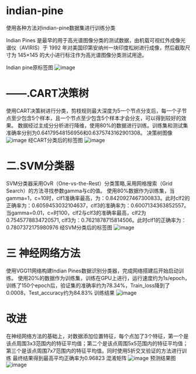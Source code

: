 # indian-pine
使用各种方法对indian-pine数据集进行训练分类

Indian Pines 是最早的用于高光谱图像分类的测试数据，由机载可视红外成像光谱仪（AVIRIS）于 1992 年对美国印第安纳州一块印度松树进行成像，然后截取尺寸为 145×145 的大小进行标注作为高光谱图像分类测试用途。

Indian pine原标签图
![image](https://github.com/user-attachments/assets/2d7d7b4b-cb07-4baa-8e24-0f3c35572fbe)

# ——.CART决策树
使用CART决策树进行分类，剪枝规则最大深度为5一个节点分支后，每一个子节点至少包含5个样本，且一个节点至少包含5个样本才会分支，可以得到较好的效果。
数据经过主成分分析进行降维，使用80%的数据进行训练。训练集和测试集准确率分别为0.64179548156956和0.6375743162901308。
决策树图像
![image](https://github.com/user-attachments/assets/e89f575f-ebd0-42a4-a117-8ebc3657195c)
经CART分类后的标签图
![image](https://github.com/user-attachments/assets/81272968-eb2d-42a8-b191-af12604c13d0)

# 二.SVM分类器
SVM分类器采用OvR（One-vs-the-Rest）分类策略,采用网格搜索（Grid Search）的方法寻找参数gamma与c的值。
使用80%数据作为训练集，当gamma=1，c=10时，clf1准确率最高，为：0.8420927467300833。此时clf2的正确率为：0.6059453032104637，clf3的准确率为：0.6007134363852557。
当gamma=0.01，c=时100，clf2与clf3的准确率最高，clf2为0.7545778834720571, clf3为：0.7621878715814506。此时clf1的正确率为：0.7807372175980976
经SVM分类后的标签图
![image](https://github.com/user-attachments/assets/2127c9ea-942a-4b17-9539-47d7f69337a9)

# 三 神经网络方法
使用VGG11网络构建Indian Pines数据识别分类器，完成网络搭建后开始启动训练。
使用20%的数据作为训练集，训练在GPU上进行，运行速度约为1s/epoch，训练了150个epoch后，验证集的准确率约为78.34%，Train_loss降到了0.0008，Test_accuracy约为84.83%
训练结果
![image](https://github.com/user-attachments/assets/3d44cae0-818a-4aa4-9ae7-a2ce835b927f)

# 改进
在神经网络方法的基础上，对数据添加位置特征，每个点加了3个特征，第一个是该点周围3x3范围内的特征平均值；第二个是该点周围5x5范围内的特征平均值；第三个是该点周围7x7范围内的特征平均值。同时使用5折交叉验证的方法进行训练
最终结果得到最高平均正确率为0.96823
混淆矩阵
![image](https://github.com/user-attachments/assets/26641010-90af-4252-8b0d-3111135ed91d)
预测结果图
![image](https://github.com/user-attachments/assets/e15e71c5-8acf-480c-847d-e7acf65e9a97)

